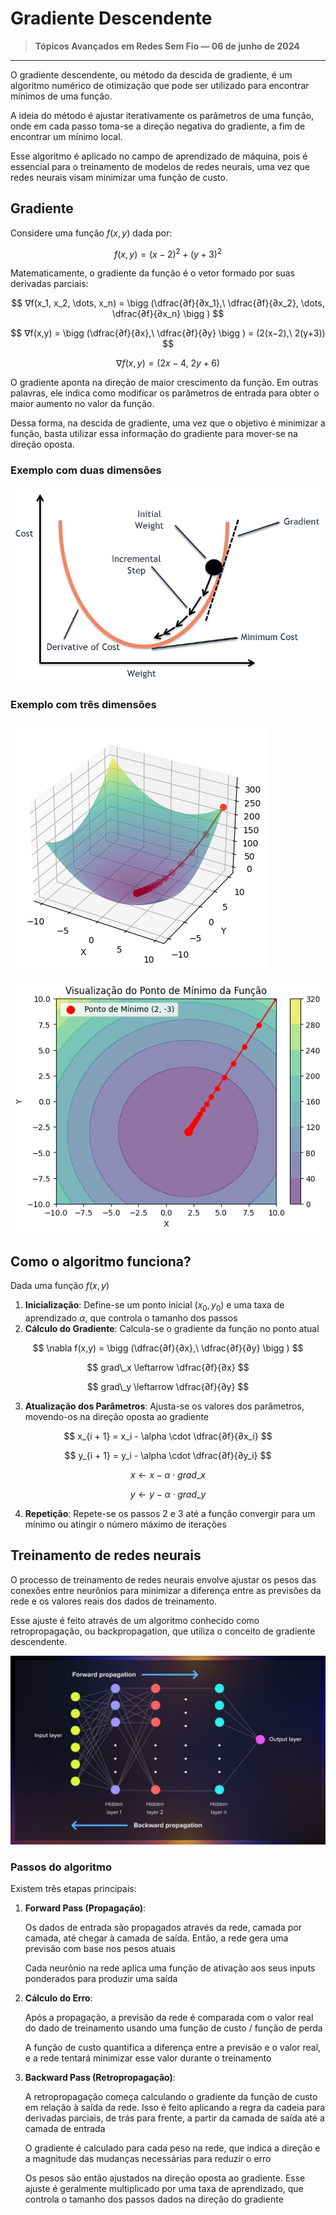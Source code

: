 # Gradiente Descendente

> **Tópicos Avançados em Redes Sem Fio — 06 de junho de 2024**

---

O gradiente descendente, ou método da descida de gradiente, é um algoritmo numérico de otimização que pode ser utilizado para encontrar mínimos de uma função.

A ideia do método é ajustar iterativamente os parâmetros de uma função, onde em cada passo toma-se a direção negativa do gradiente, a fim de encontrar um mínimo local.

Esse algoritmo é aplicado no campo de aprendizado de máquina, pois é essencial para o treinamento de modelos de redes neurais, uma vez que redes neurais visam minimizar uma função de custo.

## Gradiente

Considere uma função $f(x,y)$ dada por:

$$
f(x, y) = (x - 2)^2 + (y + 3)^2
$$

Matematicamente, o gradiente da função é o vetor formado por suas derivadas parciais:

$$
∇f(x_1, x_2, \dots, x_n) = \bigg (\dfrac{∂f}{∂x_1},\ \dfrac{∂f}{∂x_2}, \dots, \dfrac{∂f}{∂x_n} \bigg )
$$

$$
∇f(x,y) = \bigg (\dfrac{∂f}{∂x},\ \dfrac{∂f}{∂y} \bigg ) = (2(x−2),\ 2(y+3))
$$

$$
∇f(x,y) = (2x−4,\ 2y+6)
$$

O gradiente aponta na direção de maior crescimento da função. Em outras palavras, ele indica como modificar os parâmetros de entrada para obter o maior aumento no valor da função.

Dessa forma, na descida de gradiente, uma vez que o objetivo é minimizar a função, basta utilizar essa informação do gradiente para mover-se na direção oposta.

### Exemplo com duas dimensões

![Untitled](Imagens/Untitled.png)

### Exemplo com três dimensões

![Untitled](Imagens/Untitled%201.png)

![Untitled](Imagens/Untitled%202.png)

## Como o algoritmo funciona?

Dada uma função $f(x,y)$

1. **Inicialização**: Define-se um ponto inicial $(x_0, y_0)$ e uma taxa de aprendizado $\alpha$, que controla o tamanho dos passos
2. **Cálculo do Gradiente**: Calcula-se o gradiente da função no ponto atual
    
$$
\nabla f(x,y) = \bigg (\dfrac{∂f}{∂x},\ \dfrac{∂f}{∂y} \bigg )
$$

$$
grad\_x \leftarrow \dfrac{∂f}{∂x}
$$

$$
grad\_y \leftarrow \dfrac{∂f}{∂y}
$$
    
3. **Atualização dos Parâmetros**: Ajusta-se os valores dos parâmetros, movendo-os na direção oposta ao gradiente
    
$$
x_{i + 1} = x_i - \alpha \cdot \dfrac{∂f}{∂x_i}
$$

$$
y_{i + 1} = y_i - \alpha \cdot \dfrac{∂f}{∂y_i}
$$

$$
x \leftarrow x - \alpha \cdot grad\_x
$$

$$
y \leftarrow y - \alpha \cdot grad\_y
$$
    
4. **Repetição**: Repete-se os passos $2$ e $3$ até a função convergir para um mínimo ou atingir o número máximo de iterações

## Treinamento de redes neurais

O processo de treinamento de redes neurais envolve ajustar os pesos das conexões entre neurônios para minimizar a diferença entre as previsões da rede e os valores reais dos dados de treinamento.

Esse ajuste é feito através de um algoritmo conhecido como retropropagação, ou backpropagation, que utiliza o conceito de gradiente descendente.

![Untitled](Imagens/Untitled%203.png)

### Passos do algoritmo

Existem três etapas principais:

1. **Forward Pass (Propagação)**:
    
    Os dados de entrada são propagados através da rede, camada por camada, até chegar à camada de saída. Então, a rede gera uma previsão com base nos pesos atuais
    
    Cada neurônio na rede aplica uma função de ativação aos seus inputs ponderados para produzir uma saída
    
2. **Cálculo do Erro**:
    
    Após a propagação, a previsão da rede é comparada com o valor real do dado de treinamento usando uma função de custo / função de perda
    
    A função de custo quantifica a diferença entre a previsão e o valor real, e a rede tentará minimizar esse valor durante o treinamento
    
3. **Backward Pass (Retropropagação)**:
    
    A retropropagação começa calculando o gradiente da função de custo em relação à saída da rede. Isso é feito aplicando a regra da cadeia para derivadas parciais, de trás para frente, a partir da camada de saída até a camada de entrada
    
    O gradiente é calculado para cada peso na rede, que indica a direção e a magnitude das mudanças necessárias para reduzir o erro
    
    Os pesos são então ajustados na direção oposta ao gradiente. Esse ajuste é geralmente multiplicado por uma taxa de aprendizado, que controla o tamanho dos passos dados na direção do gradiente

